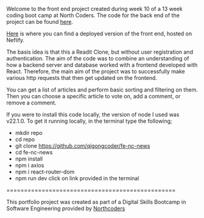 Welcome to the front end project created during week 10 of a 13 week coding boot camp at North Coders. The code for the back end of the project can be found [here](https://github.com/qigongcoder/NCAPI).

[Here](https://reliable-conkies-3b1b19.netlify.app/) is where you can find a deployed version of the front end, hosted on Neflify.

The basis idea is that this a Readit Clone, but without user registration and authentication. The aim of the code was to combine an understanding of how a backend server and database worked with a frontend developed with React. Therefore, the main aim of the project was to successfully make various http requests that then get updated on the frontend.

You can get a list of articles and perform basic sorting and filtering on them. Then you can choose a specific article to vote on, add a comment, or remove a comment.

If you were to install this code locally, the version of node I used was v22.1.0. To get it running locally, in the terminal type the following;

- mkdir repo
- cd repo
- git clone https://github.com/qigongcoder/fe-nc-news
- cd fe-nc-news
- npm install
- npm i axios
- npm i react-router-dom
- npm run dev
  click on link provided in the terminal

================================================

This portfolio project was created as part of a Digital Skills Bootcamp in Software Engineering provided by [Northcoders](https://northcoders.com/)
